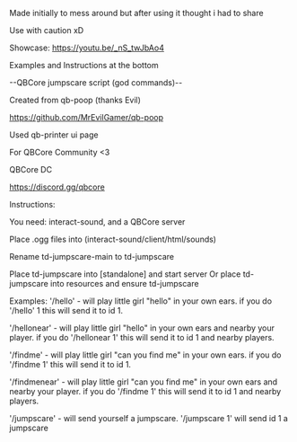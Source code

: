 Made initially to mess around but after using it thought i had to share 

Use with caution xD

Showcase:
https://youtu.be/_nS_twJbAo4

Examples and Instructions at the bottom

--QBCore jumpscare script (god commands)--

Created from
qb-poop (thanks Evil)

https://github.com/MrEvilGamer/qb-poop

Used qb-printer ui page

For QBCore Community <3

QBCore DC 

https://discord.gg/qbcore




Instructions: 

You need: interact-sound, and a QBCore server

Place .ogg files into (interact-sound/client/html/sounds)

Rename td-jumpscare-main to td-jumpscare

Place td-jumpscare into [standalone] and start server Or place td-jumpscare into resources and ensure td-jumpscare




Examples:
'/hello' - will play little girl "hello" in your own ears. if you do '/hello' 1 this will send it to id 1.

'/hellonear' - will play little girl "hello" in your own ears and nearby your player. if you do '/hellonear 1' this will send it to id 1 and nearby players.

'/findme' - will play little girl "can you find me" in your own ears. if you do '/findme 1' this will send it to id 1.

'/findmenear' - will play little girl "can you find me" in your own ears and nearby your player. if you do '/findme 1' this will send it to id 1 and nearby players.

'/jumpscare' - will send yourself a jumpscare. '/jumpscare 1' will send id 1 a jumpscare

